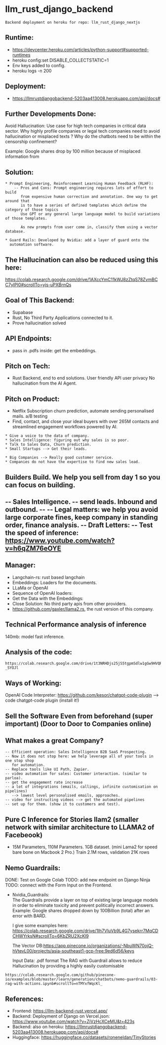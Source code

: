 # llm_rust_django_backend
    Backend deployment on heroku for repo: llm_rust_django_nextjs

## Runtime: 
   * https://devcenter.heroku.com/articles/python-support#supported-runtimes
   * heroku config:set DISABLE_COLLECTSTATIC=1
   * Env keys added to config.
   * heroku logs -n 200

## Deployment: 
   * https://llmrustdjangobackend-5203aa413008.herokuapp.com/api/docs#


## Further Developments Done: 
   Avoid Hallucination: Use case for high tech companies in critical data sector.
   Why highly profile companies or legal tech companies need to avoid hallucination
    or misplaced texts ? Why do the chatbots need to be within the censorship confinement?
    
   Example: Google shares drop by 100 million because of misplaced
      information from 

## Solution: 
    * Prompt Engineering, Reinforcement Learning Human Feedback (RLHF):
        -- Pros and Cons: Prompt engineering requires lots of effort to build
           from expensive human correction and annotation. One way to get around that
           is to have a series of defined templates which define the category of those topics
           Use GPT or any general large language model to build variations of those templates.
           
           As new prompts from user come in, classify them using a vector database.

    * Guard Rails: Developed by Nvidia: add a layer of guard onto the 
      automation software.

## The Hallucination can also be reduced using this here: 
https://colab.research.google.com/drive/1AXccYmC11kWJ8zZtqS78ZvmBCC7yIPI0#scrollTo=yjs-uPXBrnQs

## Goal of This Backend:
   * Supabase
   * Rust, No Third Party Applications connected to it.
   * Prove hallucination solved

## API Endpoints:
   * pass in .pdfs inside: get the embeddings.

## Pitch on Tech:
   * Rust Backend, end to end solutions. 
     User friendly API
     user privacy
     No hallucination from the AI Agent.

## Pitch on Product:
   * Netflix Subscription churn prediction, automate sending personalised mails. a/B testing
   * Find, contact, and close your ideal buyers with over 265M contacts and streamlined engagement workflows powered by AI. 

    * Give a voice to the data of company.
    * Sales Intelligence: figuring out why sales is so poor.
    * Talk to Sales Data, Churn prediction. 
    * Small Startups --> Get their leads.

    * Big Companies --> Really good customer service.
    * Companies do not have the expertise to find new sales lead. 

## Builders Build. We help you sell from day 1 so you can focus on building.
   -- Sales Intelligence.
       -- send leads. Inbound and outbound.
       -- 
   -- Legal matters: we help you avoid large corporate fines, keep company in standing order, finance analysis.
   -- Draft Letters: 
   -- Test the speed of inference: https://www.youtube.com/watch?v=h6qZM76eOYE
   -- 

## Manager: 
   * Langchain-rs: rust based langchain 
   * Embeddings: Loaders for the documents.
   * LLaMa or OpenAI  
   * Sequence of OpenAI loaders:
   * Get the Data with the Embeddings: 
   * Close Solution: No third party apis from other providers.
   * https://github.com/gaxler/llama2.rs, the rust version of this company.

## Technical Performance analysis of inference
   140mb: model fast inference.

## Analysis of the code:
    https://colab.research.google.com/drive/1t3NRHDjs25jS5tgpmSdlw1gGw9HVQRVZ#scrollTo=GpGBT-_SYOJl

## Ways of Working:
   OpenAI Code Interpreter: https://github.com/kesor/chatgpt-code-plugin --> code chatgpt-code plugin (install it!)

## Sell the Software Even from beforehand (super important) (Door to Door to Companies online)

##  What makes a great Company?
    -- Efficient operation: Sales Intelligence B2B SaaS Prospecting.
    -- Now it does not stop here: we help leverage all of your tools in one stop shop 
       for automation. 
    -- Replace tools like UI Path, Zapier. 
    -- video automation for sales: Customer interaction. (similar to parloa).
    -- get the engagement rate increase
    -- a lot of integrations (emails, callings, infinite customisation on pipelines)
       --> lowest level personalised emails, approaches.
    -- video for instructing videos --> get the automated pipelines 
    -- set up for them. (show it to customers and test).

## Pure C Inference for  Stories llam2 (smaller network with similar architecture to LLAMA2 of Facebeook)
   * 15M Parameters, 110M Parameters. 1GB dataset. (mini Lama2 for speed bare bone on Macbook 2 Pro.)
     Train 2.1M rows, validation 21K rows

## Nemo Guardrails:
   DONE: Test on Google Colab
   TODO: add new endpoint on Django Ninja
   TODO: connect with the Form Input on the Frontend.
 
   * Nvidia_Guardrails:  
     The Guardrails provide a layer on top of existing large language models in order to eliminate toxicity
     and prevent politically incorrect answers. Example: Google shares dropped down by 100Billion (total)
     after an error with BARD.
      
     I give some examples here: https://colab.research.google.com/drive/1Ih7VluVb9L4G7ysekrr7MqCDCHWYrksN#scrollTo=6KbZRU2XcKl9
      
     The Vector DB:https://app.pinecone.io/organizations/-NbuWN70ojQ-hVtevL00/projects/asia-southeast1-gcp-free:9ed6d56/keys
   
      Input Data: .pdf format 
      The RAG with Guardrail allows to reduce Hallucination by providing a highly easily customisable 
   
    https://colab.research.google.com/github/pinecone-io/examples/blob/master/learn/generation/chatbots/nemo-guardrails/03-rag-with-actions.ipynb#scrollTo=nTMYxfWqcKl_

## References:
   * Frontend: https://llm-backend-rust.vercel.app/
   * Backend:  Deployment of Django on Vercel.json: https://www.youtube.com/watch?v=ZjVzHcXCeMU&t=423s
   * Backend: also on heroku: https://llmrustdjangobackend-5203aa413008.herokuapp.com/api/docs#
   * Huggingface: https://huggingface.co/datasets/roneneldan/TinyStories

